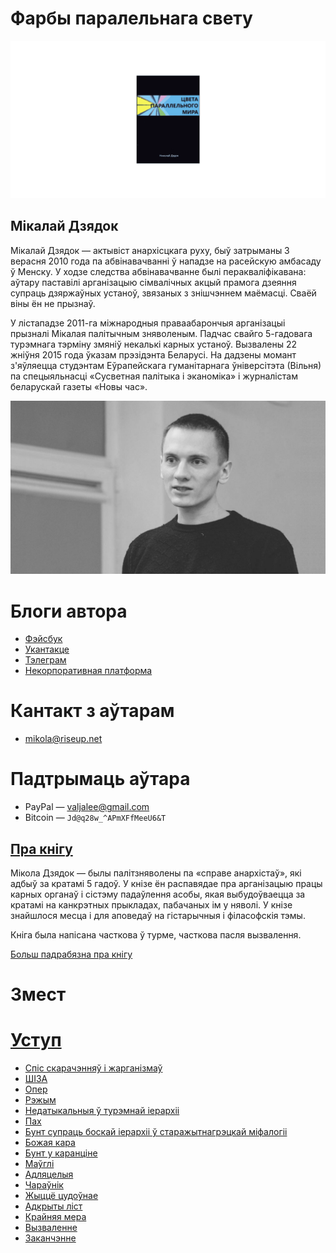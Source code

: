 # Фарбы паралельнага свету

![](../img/cover.png)

## Мікалай Дзядок

Мікалай Дзядок — актывіст анархісцкага руху, быў затрыманы 3 верасня 2010 года па абвінавачванні ў нападзе на расейскую амбасаду ў Менску. У ходзе следства абвінавачванне былі перакваліфікавана: аўтару паставілі арганізацыю сімвалічных акцый прамога дзеяння супраць дзяржаўных устаноў, звязаных з знішчэннем маёмасці. Сваёй віны ён не прызнаў.

У лістападзе 2011-га міжнародныя праваабарончыя арганізацыі прызналі Мікалая палітычным зняволеным. Падчас свайго 5-гадовага турэмнага тэрміну змяніў некалькі карных устаноў. Вызвалены 22 жніўня 2015 года ўказам прэзідэнта Беларусі. На дадзены момант з'яўляецца студэнтам Еўрапейскага гуманітарнага ўніверсітэта (Вільня) па спецыяльнасці «Сусветная палітыка і эканоміка» і журналістам беларускай газеты «Новы час».

![Мікалай Дзядок](../img/author.jpg)

# Блоги автора

- [Фэйсбук](https://facebook.com/happymikola/)
- [Укантакце](https://vk.com/mikola_dziadok)
- [Тэлеграм](https://t.me/MikolaDziadok)
- [Некорпоративная платформа](https://mikola.noblogs.org/)

# Кантакт з аўтарам

- <mikola@riseup.net>

# Падтрымаць аўтара

- PayPal — <valjalee@gmail.com>
- Bitcoin — `Jd@q28w_^APmXFfMeeU6&T`

## [Пра кнігу](./0.md)

Мікола Дзядок — былы палітзняволены па «справе анархістаў», які адбыў за кратамі 5 гадоў. У кнізе ён распавядае пра арганізацыю працы карных органаў і сістэму падаўлення асобы, якая выбудоўваецца за кратамі на канкрэтных прыкладах, пабачаных ім у няволі. У кнізе знайшлося месца і для аповедаў на гістарычныя і філасофскія тэмы.

Кніга была напісана часткова ў турме, часткова пасля вызвалення.


[Больш падрабязна пра кнігу](./0.md)

# Змест

# [Уступ](./1.md)
- [Спіс скарачэнняў і жарганізмаў](./2.md)
- [ШІЗА](./3.md)
- [Опер](./4.md)
- [Рэжым](./5.md)
- [Недатыкальныя ў турэмнай іерархіі](./6.md)
- [Пах](./7.md)
- [Бунт супраць боскай іерархіі ў старажытнагрэцкай міфалогіі](./8.md)
- [Божая кара](./9.md)
- [Бунт у каранціне](./10.md)
- [Маўглі](./11.md)
- [Адляцелыя](./12.md)
- [Чараўнік](./13.md)
- [Жыццё цудоўнае](./14.md)
- [Адкрыты ліст](./15.md)
- [Крайняя мера](./16.md)
- [Вызваленне](./17.md)
- [Заканчэнне](./18.md)
